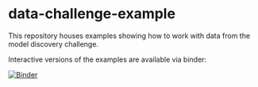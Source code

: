 # data-challenge-example
This repository houses examples showing how to work with data from the model discovery challenge.

Interactive versions of the examples are available via binder:

[![Binder](https://mybinder.org/badge_logo.svg)](https://mybinder.org/v2/gh/briandesilva/data-challenge-example/master?filepath=Example%20submissions.ipynb)
